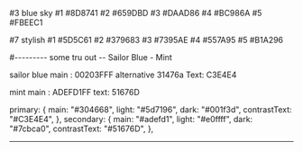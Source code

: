 #3 blue sky
#1 #8D8741
#2 #659DBD
#3 #DAAD86
#4 #BC986A
#5 #FBEEC1

#7 stylish
#1 #5D5C61
#2 #379683
#3 #7395AE
#4 #557A95
#5 #B1A296

#--------- some tru out --
Sailor Blue - Mint

sailor blue
main : 00203FFF alternative 31476a
Text: C3E4E4

mint
main : ADEFD1FF
text: 51676D

primary: {
main: "#304668",
light: "#5d7196",
dark: "#001f3d",
contrastText: "#C3E4E4",
},
secondary: {
main: "#adefd1",
light: "#e0ffff",
dark: "#7cbca0",
contrastText: "#51676D",
},

---
